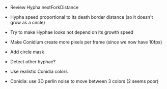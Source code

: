 - Review Hypha nextForkDistance
- Hypha speed proportional to its death border distance (so it doesn't grow as a circle)
- Try to make Hyphae looks not depend on its growth speed
- Make Conidium create more pixels per frame (since we now have 10fps)
- Add circle mask
- Detect other hyphae?

- Use realistic Conidia colors
- Conidia: use 3D perlin noise to move between 3 colors (2 seems poor)

